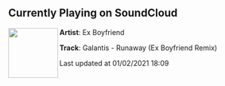 ## Currently Playing on SoundCloud

[<img align="left" width="100" src="https://i1.sndcdn.com/artworks-000176295727-sml232-t50x50.jpg">](https://soundcloud.com/exbf/runaway)

**Artist**: Ex Boyfriend 

**Track**: Galantis - Runaway (Ex Boyfriend Remix)

Last updated at 01/02/2021 18:09
